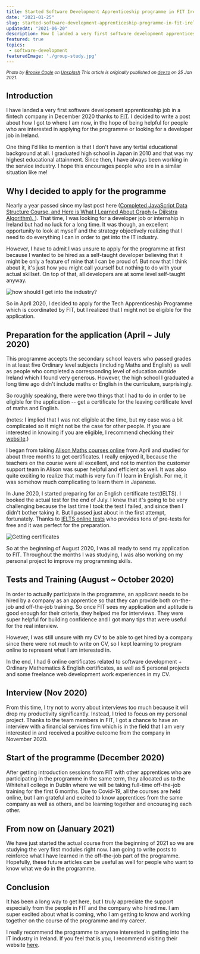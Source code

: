```yaml
---
title: Started Software Development Apprenticeship programme in FIT Ireland!
date: "2021-01-25"
slug: started-software-development-apprenticeship-programme-in-fit-ireland
updatedAt: "2021-06-20"
description: How I landed a very first software development apprenticeship job in a fintech company in Ireland
featured: true
topics:
 - software-development
featuredImage: './group-study.jpg'
---
```


<small><em>Photo by <a href="https://unsplash.com/@brookecagle?utm_source=unsplash&utm_medium=referral&utm_content=creditCopyText">Brooke Cagle</a> on <a href="https://unsplash.com/?utm_source=unsplash&utm_medium=referral&utm_content=creditCopyText">Unsplash</a> This article is originally published on <a href="https://dev.to/maikomiyazaki">dev.to</a> on  25 Jan 2021.</em></small>

## Introduction
I have landed a very first software development apprenticeship job in a fintech company in December 2020 thanks to [FIT](https://fit.ie/). I decided to write a post about how I got to where I am now, in the hope of being helpful for people who are interested in applying for the programme or looking for a developer job in Ireland.

One thing I'd like to mention is that I don't have any tertial educational background at all. I graduated high school in Japan in 2010 and that was my highest educational attainment. Since then, I have always been working in the service industry. I hope this encourages people who are in a similar situation like me!

## Why I decided to apply for the programme

Nearly a year passed since my last post here ([Completed JavaScript Data Structure Course, and Here is What I Learned About Graph (+ Dijkstra Algorithm).
](https://dev.to/maikomiyazaki/completed-javascript-data-structure-course-and-here-is-what-i-learned-about-graph-dijkstra-algorithm-57n8)). That time, I was looking for a developer job or internship in Ireland but had no luck for a long time. It was though, an excellent opportunity to look at myself and the strategy objectively realizing that I need to do everything I can in order to get into the IT industry.

However, I have to admit I was unsure to apply for the programme at first because I wanted to be hired as a self-taught developer believing that it might be only a feature of mine that I can be proud of. But now that I think about it, it's just how you might call yourself but nothing to do with your actual skillset. On top of that, all developers are at some level self-taught anyway.

![how should I get into the industry?](https://dev-to-uploads.s3.amazonaws.com/i/xkvsjp1zbg3fd8kjigkj.jpg)

So in April 2020, I decided to apply for the Tech Apprenticeship Programme which is coordinated by FIT, but I realized that I might not be eligible for the application.

## Preparation for the application (April ~ July 2020)

This programme accepts the secondary school leavers who passed grades in at least five Ordinary level subjects (including Maths and English) as well as people who completed a corresponding level of education outside Ireland which I found very generous. However, the high school I graduated a long time ago didn't include maths or English in the curriculum, surprisingly.

So roughly speaking, there were two things that I had to do in order to be eligible for the application -- get a certificate for the leaving certificate level of maths and English. 

(notes: I implied that I was not eligible at the time, but my case was a bit complicated so it might not be the case for other people. If you are interested in knowing if you are eligible, I recommend checking their [website](https://fit.ie/apply-for-ictap-tech-apprenticeship/).)

I began from taking [Alison Maths courses online](https://alison.com/courses?query=Leaving%20Certificate%20Ordinary%20Level) from April and studied for about three months to get certificates. I really enjoyed it, because the teachers on the course were all excellent, and not to mention the customer support team in Alison was super helpful and efficient as well. It was also quite exciting to realize that math is very fun if I learn in English. For me, it was somehow much complicating to learn them in Japanese.

In June 2020, I started preparing for an English certificate test(IELTS). I booked the actual test for the end of July. I knew that it's going to be very challenging because the last time I took the test I failed, and since then I didn't bother taking it. But I passed just about in the first attempt, fortunately. Thanks to [IELTS online tests](https://ieltsonlinetests.com/) who provides tons of pre-tests for free and it was perfect for the preparation.

![Getting certificates](https://dev-to-uploads.s3.amazonaws.com/i/k8aujc0dylqkso9lsxpi.jpg)

So at the beginning of August 2020, I was all ready to send my application to FIT. Throughout the months I was studying, I was also working on my personal project to improve my programming skills.

## Tests and Training (August ~ October 2020)

In order to actually participate in the programme, an applicant needs to be hired by a company as an apprentice so that they can provide both on-the-job and off-the-job training. So once FIT sees my application and aptitude is good enough for their criteria, they helped me for interviews. They were super helpful for building confidence and I got many tips that were useful for the real interview.

However, I was still unsure with my CV to be able to get hired by a company since there were not much to write on CV, so I kept learning to program online to represent what I am interested in.

In the end, I had 6 online certificates related to software development + Ordinary Mathematics & English certificates, as well as 5 personal projects and some freelance web development work experiences in my CV.

## Interview (Nov 2020)

From this time, I try not to worry about interviews too much because it will drop my productivity significantly. Instead, I tried to focus on my personal project. Thanks to the team members in FIT, I got a chance to have an interview with a financial services firm which is in the field that I am very interested in and received a positive outcome from the company in November 2020.

## Start of the programme (December 2020)

After getting introduction sessions from FIT with other apprentices who are participating in the programme in the same term, they allocated us to the Whitehall college in Dublin where we will be taking full-time off-the-job training for the first 6 months. Due to Covid-19, all the courses are held online, but I am grateful and excited to know apprentices from the same company as well as others, and be learning together and encouraging each other.

## From now on (January 2021)

We have just started the actual course from the beginning of 2021 so we are studying the very first modules right now. I am going to write posts to reinforce what I have learned in the off-the-job part of the programme. Hopefully, these future articles can be useful as well for people who want to know what we do in the programme. 

## Conclusion

It has been a long way to get here, but I truly appreciate the support especially from the people in FIT and the company who hired me. I am super excited about what is coming, who I am getting to know and working together on the course of the programme and my career.

I really recommend the programme to anyone interested in getting into the IT industry in Ireland. If you feel that is you, I recommend visiting their website [here](https://fit.ie/tech-apprenticeships/become-an-apprentice/).
